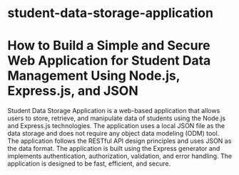 # student-data-storage-application
# How to Build a Simple and Secure Web Application for Student Data Management Using Node.js, Express.js, and JSON

Student Data Storage Application is a web-based application that allows users to store, retrieve, and manipulate data of students using the Node.js and Express.js technologies. The application uses a local JSON file as the data storage and does not require any object data modeling (ODM) tool. The application follows the RESTful API design principles and uses JSON as the data format. The application is built using the Express generator and implements authentication, authorization, validation, and error handling. The application is designed to be fast, efficient, and secure.

